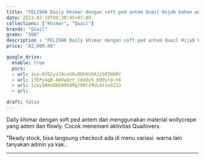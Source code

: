 ```yaml
---
title: "FELISHA Daily khimar dengan soft ped antem Quail Hijab bahan wolly crepe"
date: 2023-02-18T09:38:45+07:00
collections: ["Khimar", "Quail"]
brands: "Quail"
grams: "300"
description : "FELISHA Daily khimar dengan soft ped antem Quail Hijab bahan wolly crepe"
price: "82,000.00"

google_drive:
  enable: true
  pics:
  - url: 1ea-0YEEydJAceG0vBOhKV9AJzSRINbRY
  - url: 1fEPy4qB-AWVwQzY_CdddyS_K09yrO-hX
  - url: 1zwy1RKoQ6EW9SdMg700CcMULAtzoGZ3J
  - url: 

draft: false
---
```


Daily khimar dengan soft ped antem dan menggunakan material wollycrepe yang adem dan flowly. Cocok menemani aktivitas Quailovers.

"Ready stock, bisa langsung checkout ada di menu variasi.
warna lain tanyakan admin ya kak..

___________   
